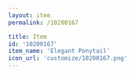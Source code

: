 ```yaml
---
layout: item
permalink: /10200167

title: Item
id: '10200167'
item_name: 'Elegant Ponytail'
icon_url: 'customize/10200167.png'
---
```

